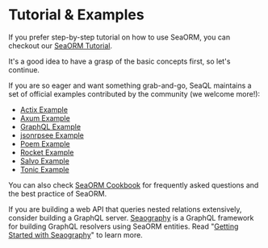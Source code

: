 # Tutorial & Examples

If you prefer step-by-step tutorial on how to use SeaORM, you can checkout our [SeaORM Tutorial](https://www.sea-ql.org/sea-orm-tutorial/).

It's a good idea to have a grasp of the basic concepts first, so let's continue.

If you are so eager and want something grab-and-go, SeaQL maintains a set of official examples contributed by the community (we welcome more!):

- [Actix Example](https://github.com/SeaQL/sea-orm/tree/master/examples/actix_example)
- [Axum Example](https://github.com/SeaQL/sea-orm/tree/master/examples/axum_example)
- [GraphQL Example](https://github.com/SeaQL/sea-orm/tree/master/examples/graphql_example)
- [jsonrpsee Example](https://github.com/SeaQL/sea-orm/tree/master/examples/jsonrpsee_example)
- [Poem Example](https://github.com/SeaQL/sea-orm/tree/master/examples/poem_example)
- [Rocket Example](https://github.com/SeaQL/sea-orm/tree/master/examples/rocket_example)
- [Salvo Example](https://github.com/SeaQL/sea-orm/tree/master/examples/salvo_example)
- [Tonic Example](https://github.com/SeaQL/sea-orm/tree/master/examples/tonic_example)

You can also check [SeaORM Cookbook](https://www.sea-ql.org/sea-orm-cookbook/) for frequently asked questions and the best practice of SeaORM.

If you are building a web API that queries nested relations extensively, consider building a GraphQL server. [Seaography](https://www.sea-ql.org/Seaography/) is a GraphQL framework for building GraphQL resolvers using SeaORM entities. Read "[Getting Started with Seaography](https://www.sea-ql.org/blog/2022-09-27-getting-started-with-seaography/)" to learn more.